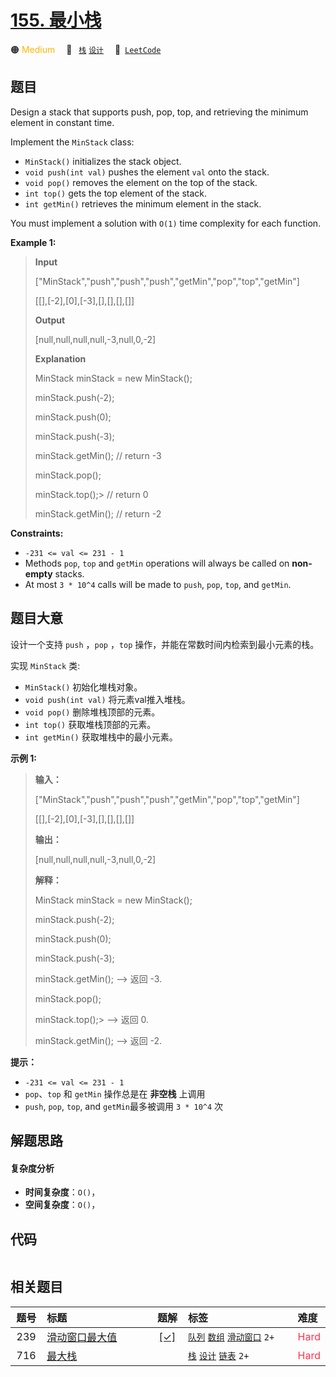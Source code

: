 # [155. 最小栈](https://leetcode.com/problems/min-stack)

🟠 <font color=#ffb800>Medium</font>&emsp; 🔖&ensp; [`栈`](/outline/tag/stack.md) [`设计`](/outline/tag/design.md)&emsp; 🔗&ensp;[`LeetCode`](https://leetcode.com/problems/min-stack)

## 题目

Design a stack that supports push, pop, top, and retrieving the minimum
element in constant time.

Implement the `MinStack` class:

  * `MinStack()` initializes the stack object.
  * `void push(int val)` pushes the element `val` onto the stack.
  * `void pop()` removes the element on the top of the stack.
  * `int top()` gets the top element of the stack.
  * `int getMin()` retrieves the minimum element in the stack.

You must implement a solution with `O(1)` time complexity for each function.



**Example 1:**

> 
> 
> 
> 
> 
> **Input**
> 
> ["MinStack","push","push","push","getMin","pop","top","getMin"]
> 
> [[],[-2],[0],[-3],[],[],[],[]]
> 
> 
> 
> **Output**
> 
> [null,null,null,null,-3,null,0,-2]
> 
> 
> 
> **Explanation**
> 
> MinStack minStack = new MinStack();
> 
> minStack.push(-2);
> 
> minStack.push(0);
> 
> minStack.push(-3);
> 
> minStack.getMin(); // return -3
> 
> minStack.pop();
> 
> minStack.top();> 
> // return 0
> 
> minStack.getMin(); // return -2

**Constraints:**

  * `-231 <= val <= 231 - 1`
  * Methods `pop`, `top` and `getMin` operations will always be called on **non-empty** stacks.
  * At most `3 * 10^4` calls will be made to `push`, `pop`, `top`, and `getMin`.


## 题目大意

设计一个支持 `push` ，`pop` ，`top` 操作，并能在常数时间内检索到最小元素的栈。

实现 `MinStack` 类:

  * `MinStack()` 初始化堆栈对象。
  * `void push(int val)` 将元素val推入堆栈。
  * `void pop()` 删除堆栈顶部的元素。
  * `int top()` 获取堆栈顶部的元素。
  * `int getMin()` 获取堆栈中的最小元素。



**示例 1:**

> 
> 
> 
> 
> 
> **输入：**
> 
> ["MinStack","push","push","push","getMin","pop","top","getMin"]
> 
> [[],[-2],[0],[-3],[],[],[],[]]
> 
> 
> 
> **输出：**
> 
> [null,null,null,null,-3,null,0,-2]
> 
> 
> 
> **解释：**
> 
> MinStack minStack = new MinStack();
> 
> minStack.push(-2);
> 
> minStack.push(0);
> 
> minStack.push(-3);
> 
> minStack.getMin();   --> 返回 -3.
> 
> minStack.pop();
> 
> minStack.top();> 
>   --> 返回 0.
> 
> minStack.getMin();   --> 返回 -2.
> 
> 



**提示：**

  * `-231 <= val <= 231 - 1`
  * `pop`、`top` 和 `getMin` 操作总是在 **非空栈** 上调用
  * `push`, `pop`, `top`, and `getMin`最多被调用 `3 * 10^4` 次


## 解题思路

#### 复杂度分析

- **时间复杂度**：`O()`，
- **空间复杂度**：`O()`，

## 代码

```javascript

```

## 相关题目

<!-- prettier-ignore -->
| 题号 | 标题 | 题解 | 标签 | 难度 |
| :------: | :------ | :------: | :------ | :------ |
| 239 | [滑动窗口最大值](https://leetcode.com/problems/sliding-window-maximum) | [[✓]](/problem/0239) |  [`队列`](/outline/tag/queue.md) [`数组`](/outline/tag/array.md) [`滑动窗口`](/outline/tag/sliding-window.md) `2+` | <font color=#ff334b>Hard</font> |
| 716 | [最大栈](https://leetcode.com/problems/max-stack) |  |  [`栈`](/outline/tag/stack.md) [`设计`](/outline/tag/design.md) [`链表`](/outline/tag/linked-list.md) `2+` | <font color=#ff334b>Hard</font> |

<style>
.blue {
    background-color: #096dd9;
    padding: 0.25rem 0.5rem;
    margin: 0;
    font-size: 0.85em;
    border-radius: 3px;
    color: white;
    font-weight: 500;
}
table th:first-of-type { width: 10%; }
table th:nth-of-type(2) { width: 35%; }
table th:nth-of-type(3) { width: 10%; }
table th:nth-of-type(4) { width: 35%; }
table th:nth-of-type(5) { width: 10%; }
</style>
